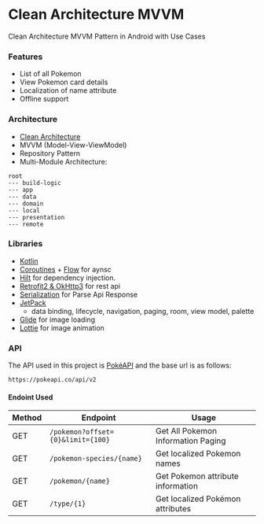 # Clean Architecture MVVM

Clean Architecture MVVM Pattern in Android with Use Cases

### Features
- List of all Pokemon
- View Pokemon card details
- Localization of name attribute
- Offline support

### Architecture 
- [Clean Architecture](https://blog.cleancoder.com/uncle-bob/2012/08/13/the-clean-architecture.html)
- MVVM (Model-View-ViewModel)
- Repository Pattern
- Multi-Module Architecture:
```
root
--- build-logic
--- app
--- data
--- domain
--- local
--- presentation
--- remote
```

### Libraries 
- [Kotlin](https://kotlinlang.org/)
- [Coroutines](https://github.com/Kotlin/kotlinx.coroutines) + [Flow](https://kotlin.github.io/kotlinx.coroutines/kotlinx-coroutines-core/kotlinx.coroutines.flow/) for aynsc
- [Hilt](https://dagger.dev/hilt/) for dependency injection.
- [Retrofit2 & OkHttp3](https://github.com/square/retrofit) for rest api
- [Serialization](https://kotlinlang.org/docs/serialization.html) for Parse Api Response
- [JetPack](https://developer.android.com/jetpack)
  - data binding, lifecycle, navigation, paging, room, view model, palette
- [Glide](https://github.com/bumptech/glide) for image loading
- [Lottie](https://airbnb.io/lottie/) for image animation

### API
The API used in this project is [PokéAPI](https://pokeapi.co/) and the base url is as follows:
```
https://pokeapi.co/api/v2
```

#### Endoint Used

|Method | Endpoint | Usage |
| ---- | ---- | --------------- |
|GET| `/pokemon?offset={0}&limit={100}` | Get All Pokemon Information Paging |
|GET| `/pokemon-species/{name}`         | Get localized Pokemon names        | 
|GET| `/pokemon/{name}`                 | Get Pokemon attribute information  | 
|GET| `/type/{1}`                       | Get localized Pokémon attributes   | 

